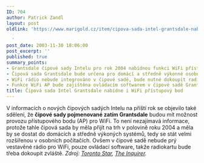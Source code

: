```yaml
---
ID: 704
author: Patrick Zandl
layout: post
oldlink: 'https://www.marigold.cz/item/cipova-sada-intel-grantsdale-nabidne-i-wifi-pristupovy-bod

  '
post_date: 2003-11-30 18:06:00
post_excerpt: ''
published: true
summary_points:
- Grantsdale čipové sady Intelu pro rok 2004 nabídnou funkci WiFi přístupového bodu.
- Čipová sada Grantsdale bude určena pro domácí a středně výkonné osobní počítače.
- WiFi rádio nebude integrováno v čipové sadě, bude nutné dokoupit radiokartu.
- Funkce WiFi AP bude zajištěna ovládacím softwarem v čipové sadě Grantsdale.
title: Čipová sada Intel Grantsdale nabídne i WiFi přístupový bod
---
```


V informacích o nových čipových sadých Intelu na příští rok se objevilo také sdělení, že <STRONG>čipové sady pojmenované zatím Grantsdale</STRONG> budou mít možnost provozu přístupového bodu (AP) pro WiFi. To není nezajímavá informace, protože tahle čipová sada by měla přijít na trh v polovině roku 2004 a měla by se dostat do domácích a středně výkoných systémů, tedy se stát velmi rozšířenou&#160;v osobních počítačích. Ovšem v čipové sadě nebude prý vestavěné rádio pro WiFi, pouze ovládací software, takže radiokartu bude třeba dokoupit zvláště. <EM>Zdroj: </EM><A href="http://www.thestar.com/NASApp/cs/ContentServer?pagename=thestar/Layout/Article_Type1&amp;c=Article&amp;cid=1070061304859&amp;call_pageid=968350072197&amp;col=969048863851" target=_blank><EM>Toronto Star</EM></A><EM>, </EM><A href="http://www.theinquirer.net/?article=8011" target=_blank><EM>The Inquirer</EM></A><EM>.</EM>